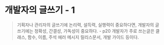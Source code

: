 # 개발자의 글쓰기 - 1

> 기획자나 관리자의 글쓰기에 논리력, 설득력, 실행력이 중요하다면, 개발자의 글쓰기에는 정확성, 간결성, 가독성이 중요하다. - p20
> 	개발자가 주로 쓰는글은 클래스, 함수, 이름, 주석 에러 메시지 릴리스문서, 개발 가이드 등이다.
> 

